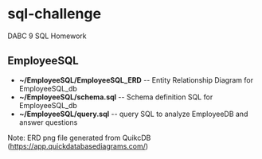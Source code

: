 # sql-challenge
DABC 9 SQL Homework

## EmployeeSQL
* **~/EmployeeSQL/EmployeeSQL_ERD** -- Entity Relationship Diagram for EmployeeSQL_db
* **~/EmployeeSQL/schema.sql**      -- Schema definition SQL for EmployeeSQL_db
* **~/EmployeeSQL/query.sql**       --  query SQL to analyze EmployeeDB and answer questions

Note:  ERD png file generated from QuikcDB (https://app.quickdatabasediagrams.com/)
